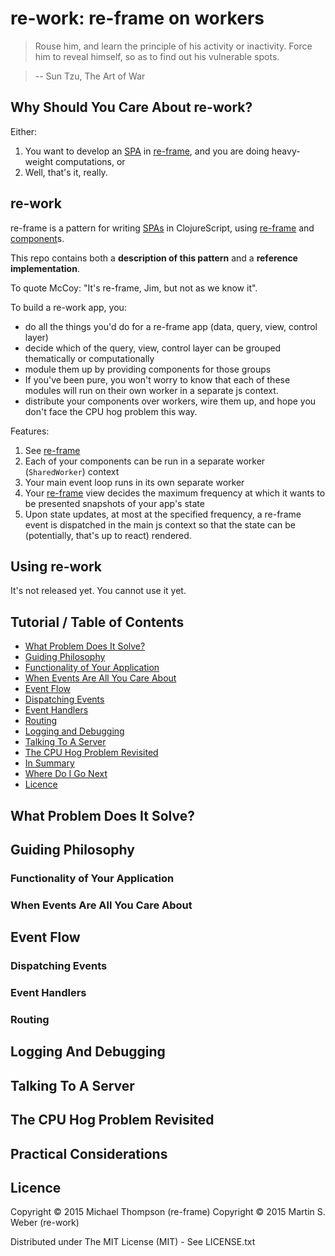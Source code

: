 # re-work: re-frame on workers

>  Rouse him, and learn the principle of his activity or inactivity. Force him to reveal himself, so as to find out his vulnerable spots. 

> -- Sun Tzu, The Art of War

## Why Should You Care About re-work?

Either:

1.  You want to develop an [SPA] in [re-frame], and you are doing heavy-weight computations, or
2.  Well, that's it, really.


## re-work

re-frame is a pattern for writing [SPAs] in ClojureScript, using [re-frame] and [component]s.

This repo contains both a **description of this pattern** and a **reference implementation**.

To quote McCoy: "It's re-frame, Jim, but not as we know it".

To build a re-work app, you:
 - do all the things you'd do for a re-frame app (data, query, view, control layer)
 - decide which of the query, view, control layer can be grouped thematically or computationally
 - module them up by providing components for those groups
 - If you've been pure, you won't worry to know that each of these modules will run on their own worker in a separate js context.
 - distribute your components over workers, wire them up, and hope you don't face the CPU hog problem this way.

Features:

1. See [re-frame]
2. Each of your components can be run in a separate worker (```SharedWorker```) context
3. Your main event loop runs in its own separate worker
4. Your [re-frame] view decides the maximum frequency at which it wants to be presented snapshots of your app's state
5. Upon state updates, at most at the specified frequency, a re-frame event is dispatched in the main js context so that the state can be (potentially, that's up to react) rendered.


## Using re-work

It's not released yet. You cannot use it yet.

## Tutorial / Table of Contents

 - [What Problem Does It Solve?](#what-problem-does-it-solve)
 - [Guiding Philosophy](#guiding-philosophy)
 - [Functionality of Your Application](#functionality-of-your-application)
 - [When Events Are All You Care About](#when-events-are-all-you-care-about)
 - [Event Flow](#event-flow)
 - [Dispatching Events](#dispatching-events)
 - [Event Handlers](#event-handlers)
 - [Routing](#routing)
 - [Logging and Debugging](#logging-and-debugging)
 - [Talking To A Server](#talking-to-a-server)
 - [The CPU Hog Problem Revisited](#the-cpu-hog-problem-revisited)
 - [In Summary](#in-summary)
 - [Where Do I Go Next](#where-do-i-go-next)
 - [Licence](#licence)

## What Problem Does It Solve?

## Guiding Philosophy

### Functionality of Your Application

### When Events Are All You Care About

## Event Flow

### Dispatching Events

### Event Handlers

### Routing

## Logging And Debugging

## Talking To A Server

## The CPU Hog Problem Revisited

## Practical Considerations

## Licence

Copyright © 2015 Michael Thompson (re-frame)
Copyright © 2015 Martin S. Weber (re-work)

Distributed under The MIT License (MIT) - See LICENSE.txt

[component]:https://github.com/stuartsierra/component
[re-frame]:https://github.com/Day8/re-frame
[SPAs]:http://en.wikipedia.org/wiki/Single-page_application
[SPA]:http://en.wikipedia.org/wiki/Single-page_application
[Reagent]:http://reagent-project.github.io/
[Dan Holmsand]:https://twitter.com/holmsand
[Flux]:http://facebook.github.io/flux/docs/overview.html#content
[Hiccup]:https://github.com/weavejester/hiccup
[FRP]:https://gist.github.com/staltz/868e7e9bc2a7b8c1f754
[Elm]:http://elm-lang.org/
[OM]:https://github.com/swannodette/om
[Prismatic Schema]:https://github.com/Prismatic/schema
[datascript]:https://github.com/tonsky/datascript
[Hoplon]:http://hoplon.io/
[Pedestal App]:https://github.com/pedestal/pedestal-app
